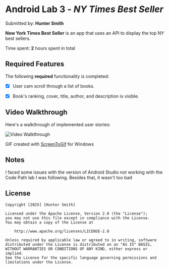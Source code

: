 # Android Lab 3 - *NY Times Best Seller*

Submitted by: **Hunter Smith**

**New York Times Best Seller** is an app that uses an API to display the top NY best sellers.

Time spent: **2** hours spent in total

## Required Features

The following **required** functionality is completed:
- [x] User cam scroll through a list of books. 
- [x] Book's ranking, cover, title, author, and description is visible.


## Video Walkthrough

Here's a walkthrough of implemented user stories:

<img src='./BookSeller.gif' title='Video Walkthrough' width='' alt='Video Walkthrough' />

<!-- Replace this with whatever GIF tool you used! -->
GIF created with [ScreenToGif](https://www.screentogif.com/) for Windows


## Notes

I faced some issues with the version of Android Studio not working with the Code Path lab I was following. Besides that, it wasn't too bad

## License

    Copyright [2025] [Hunter Smith]

    Licensed under the Apache License, Version 2.0 (the "License");
    you may not use this file except in compliance with the License.
    You may obtain a copy of the License at

        http://www.apache.org/licenses/LICENSE-2.0

    Unless required by applicable law or agreed to in writing, software
    distributed under the License is distributed on an "AS IS" BASIS,
    WITHOUT WARRANTIES OR CONDITIONS OF ANY KIND, either express or implied.
    See the License for the specific language governing permissions and
    limitations under the License.
